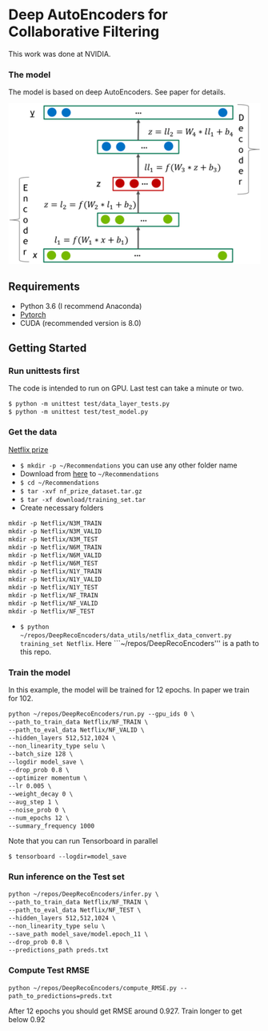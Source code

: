 # Deep AutoEncoders for Collaborative Filtering
This work was done at NVIDIA.

### The model
The model is based on deep AutoEncoders. See paper for details.

![AutEncoderPic](./AutoEncoder.png)

## Requirements
* Python 3.6 (I recommend Anaconda)
* [Pytorch](http://pytorch.org/)
* CUDA (recommended version is 8.0)

## Getting Started

### Run unittests first
The code is intended to run on GPU. Last test can take a minute or two.
```
$ python -m unittest test/data_layer_tests.py
$ python -m unittest test/test_model.py
```

### Get the data

[Netflix prize](http://netflixprize.com/)

* ```$ mkdir -p ~/Recommendations``` you can use any other folder name
* Download from [here](http://academictorrents.com/details/9b13183dc4d60676b773c9e2cd6de5e5542cee9a) to ```~/Recommendations```
* ```$ cd ~/Recommendations```
* ```$ tar -xvf nf_prize_dataset.tar.gz```
* ```$ tar -xf download/training_set.tar ```
* Create necessary folders
```
mkdir -p Netflix/N3M_TRAIN
mkdir -p Netflix/N3M_VALID
mkdir -p Netflix/N3M_TEST
mkdir -p Netflix/N6M_TRAIN
mkdir -p Netflix/N6M_VALID
mkdir -p Netflix/N6M_TEST
mkdir -p Netflix/N1Y_TRAIN
mkdir -p Netflix/N1Y_VALID
mkdir -p Netflix/N1Y_TEST
mkdir -p Netflix/NF_TRAIN
mkdir -p Netflix/NF_VALID
mkdir -p Netflix/NF_TEST
```
* ```$ python ~/repos/DeepRecoEncoders/data_utils/netflix_data_convert.py training_set Netflix```. Here ```~/repos/DeepRecoEncoders''' is a path to this repo.

### Train the model
In this example, the model will be trained for 12 epochs. In paper we train for 102.
```
python ~/repos/DeepRecoEncoders/run.py --gpu_ids 0 \
--path_to_train_data Netflix/NF_TRAIN \
--path_to_eval_data Netflix/NF_VALID \
--hidden_layers 512,512,1024 \
--non_linearity_type selu \
--batch_size 128 \
--logdir model_save \
--drop_prob 0.8 \
--optimizer momentum \
--lr 0.005 \
--weight_decay 0 \
--aug_step 1 \
--noise_prob 0 \
--num_epochs 12 \
--summary_frequency 1000
```

Note that you can run Tensorboard in parallel
```
$ tensorboard --logdir=model_save
```

### Run inference on the Test set
```
python ~/repos/DeepRecoEncoders/infer.py \
--path_to_train_data Netflix/NF_TRAIN \
--path_to_eval_data Netflix/NF_TEST \
--hidden_layers 512,512,1024 \
--non_linearity_type selu \
--save_path model_save/model.epoch_11 \
--drop_prob 0.8 \
--predictions_path preds.txt
```

### Compute Test RMSE
```
python ~/repos/DeepRecoEncoders/compute_RMSE.py --path_to_predictions=preds.txt
```
After 12 epochs you should get RMSE around 0.927. Train longer to get below 0.92